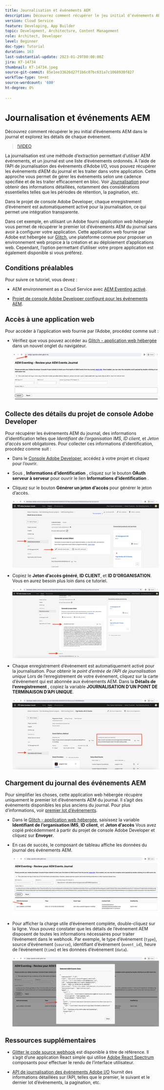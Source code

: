 ```yaml
---
title: Journalisation et événements AEM
description: Découvrez comment récupérer le jeu initial d’événements AEM dans le journal et explorez les détails de chaque événement.
version: Cloud Service
feature: Developing, App Builder
topic: Development, Architecture, Content Management
role: Architect, Developer
level: Beginner
doc-type: Tutorial
duration: 163
last-substantial-update: 2023-01-29T00:00:00Z
jira: KT-14734
thumbnail: KT-14734.jpeg
source-git-commit: 85e1ee33626d27f1b6c07bc631a7c1068930f827
workflow-type: tm+mt
source-wordcount: '600'
ht-degree: 0%

---
```



# Journalisation et événements AEM

Découvrez comment récupérer le jeu initial d’événements AEM dans le journal et explorez les détails de chaque événement.

>[!VIDEO](https://video.tv.adobe.com/v/3427052?quality=12&learn=on)

La journalisation est une méthode d’extraction permettant d’utiliser AEM événements, et un journal est une liste d’événements ordonnés. À l’aide de l’API de journalisation des événements d’Adobe I/O, vous pouvez récupérer les événements d’AEM du journal et les traiter dans votre application. Cette approche vous permet de gérer les événements selon une cadence spécifiée et de les traiter efficacement en bloc. Voir [Journalisation](https://developer.adobe.com/events/docs/guides/journaling_intro/) pour obtenir des informations détaillées, notamment des considérations essentielles telles que les périodes de rétention, la pagination, etc.

Dans le projet de console Adobe Developer, chaque enregistrement d’événement est automatiquement activé pour la journalisation, ce qui permet une intégration transparente.

Dans cet exemple, en utilisant un Adobe fourni _application web hébergée_ vous permet de récupérer le premier lot d’événements AEM du journal sans avoir à configurer votre application. Cette application web fournie par Adobe est hébergée sur [Glitch](https://glitch.com/), une plateforme connue pour proposer un environnement web propice à la création et au déploiement d’applications web. Cependant, l’option permettant d’utiliser votre propre application est également disponible si vous préférez.

## Conditions préalables

Pour suivre ce tutoriel, vous devez :

- AEM environnement as a Cloud Service avec [AEM Eventing activé](https://developer.adobe.com/experience-cloud/experience-manager-apis/guides/events/#enable-aem-events-on-your-aem-cloud-service-environment).

- [Projet de console Adobe Developer configuré pour les événements AEM](https://developer.adobe.com/experience-cloud/experience-manager-apis/guides/events/#how-to-subscribe-to-aem-events-in-the-adobe-developer-console).

## Accès à une application web

Pour accéder à l’application web fournie par l’Adobe, procédez comme suit :

- Vérifiez que vous pouvez accéder au [Glitch - application web hébergée](https://indigo-speckle-antler.glitch.me/) dans un nouvel onglet du navigateur.

  ![Glitch - application web hébergée](../assets/examples/journaling/glitch-hosted-web-application.png)

## Collecte des détails du projet de console Adobe Developer

Pour récupérer les événements AEM du journal, des informations d’identification telles que _Identifiant de l’organisation IMS_, _ID client_, et _Jeton d’accès_ sont obligatoires. Pour collecter ces informations d’identification, procédez comme suit :

- Dans le [Console Adobe Developer](https://developer.adobe.com), accédez à votre projet et cliquez pour l’ouvrir.

- Sous , **Informations d’identification** , cliquez sur le bouton **OAuth serveur à serveur** pour ouvrir le lien **Informations d’identification** .

- Cliquez sur le bouton **Générer un jeton d’accès** pour générer le jeton d’accès.

  ![Jeton d’accès généré par le projet de la console Adobe Developer](../assets/examples/journaling/adobe-developer-console-project-generate-access-token.png)

- Copiez le **Jeton d’accès généré**, **ID CLIENT**, et **ID D’ORGANISATION**. Vous en aurez besoin plus loin dans ce tutoriel.

  ![Informations d’identification de copie de projet de la console Adobe Developer](../assets/examples/journaling/adobe-developer-console-project-copy-credentials.png)

- Chaque enregistrement d’événement est automatiquement activé pour la journalisation. Pour obtenir le _point d’entrée de l’API de journalisation unique_ Lors de l’enregistrement de votre événement, cliquez sur la carte d’événement qui est abonnée aux événements AEM. Dans la **Détails de l’enregistrement** , copiez la variable **JOURNALISATION D’UN POINT DE TERMINAISON D’API UNIQUE**.

  ![Carte des événements de projet de la console Adobe Developer](../assets/examples/journaling/adobe-developer-console-project-events-card.png)

## Chargement du journal des événements AEM

Pour simplifier les choses, cette application web hébergée récupère uniquement le premier lot d’événements AEM du journal. Il s’agit des événements disponibles les plus anciens du journal. Pour plus d’informations, voir [premier lot d’événements](https://developer.adobe.com/events/docs/guides/api/journaling_api/#fetching-your-first-batch-of-events-from-the-journal).

- Dans le [Glitch - application web hébergée](https://indigo-speckle-antler.glitch.me/), saisissez la variable **Identifiant de l’organisation IMS**, **ID client**, et **Jeton d’accès** Vous avez copié précédemment à partir du projet de console Adobe Developer et cliquez sur **Envoyer**.

- En cas de succès, le composant de tableau affiche les données du journal des événements AEM.

  ![AEM données du journal des événements](../assets/examples/journaling/load-journal.png)

- Pour afficher la charge utile d’événement complète, double-cliquez sur la ligne. Vous pouvez constater que les détails de l’événement AEM disposent de toutes les informations nécessaires pour traiter l’événement dans le webhook. Par exemple, le type d’événement (`type`), source d’événement (`source`), identifiant d’événement (`event_id`), heure de l’événement (`time`) et les données d’événement (`data`).

  ![Compléter AEM charge utile d’événement](../assets/examples/journaling/complete-journal-data.png)

## Ressources supplémentaires

- [Glitter le code source webhook](https://glitch.com/edit/#!/indigo-speckle-antler) est disponible à titre de référence. Il s’agit d’une application React simple qui utilise [Adobe React Spectrum](https://react-spectrum.adobe.com/react-spectrum/index.html) composants pour effectuer le rendu de l’interface utilisateur.

- [API de journalisation des événements Adobe I/O](https://developer.adobe.com/events/docs/guides/api/journaling_api/) fournit des informations détaillées sur l’API, telles que le premier, le suivant et le dernier lot d’événements, la pagination, etc.
